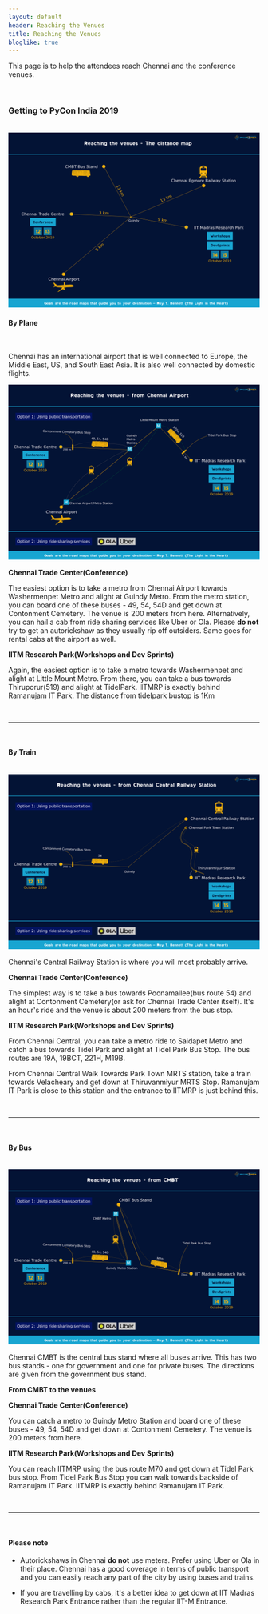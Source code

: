 ```yaml
---
layout: default
header: Reaching the Venues
title: Reaching the Venues
bloglike: true
---
```


This page is to help the attendees reach Chennai and the conference venues.

<br>

### Getting to PyCon India 2019

<br>
<div class="img-zoom">
     <img src="./assets/images/reaching-venue19-distance.png" 
     	  	title="The Distance map" width="700" height="350" />
</div>

#### **By Plane**
<br>

Chennai has an international airport that is well connected to Europe, the Middle East, US,
and South East Asia. It is also well connected by domestic flights.

<div class="img-zoom">
     <img src="./assets/images/reaching-venue19-from-chennai-airport.png" 
     	  	title="From Chennai Airport" width="700" height="350" />
</div>



**Chennai Trade Center(Conference)**

The easiest option is to take a metro from Chennai Airport towards Washermenpet Metro and alight
at Guindy Metro. From the metro station, you can board one of these buses - 49, 54, 54D and
get down at Contonment Cemetery. The venue is 200 meters from here. Alternatively, you can hail
a cab from ride sharing services like Uber or Ola. Please **do not** try to get an autorickshaw
as they usually rip off outsiders. Same goes for rental cabs at the airport as well.

**IITM Research Park(Workshops and Dev Sprints)**

Again, the easiest option is to take a metro towards Washermenpet and alight at Little Mount Metro.
From there, you can take a bus towards Thiruporur(519) and alight at TidelPark. IITMRP is exactly
behind Ramanujam IT Park. The distance from tidelpark bustop is 1Km

<br>

---

<br>

#### **By Train**
<br>

<div class="img-zoom">
     <img src="./assets/images/reaching-venue19-from-chennai-central.png" 
     	  	title="From Chennai Central" width="700" height="350" />
</div>



Chennai's Central Railway Station is where you will most probably arrive. 

**Chennai Trade Center(Conference)**

The simplest way is to take a bus towards Poonamallee(bus route 54) and alight at Contonment
Cemetery(or ask for Chennai Trade Center itself). It's an hour's ride and the venue is about 200
meters from the bus stop.

**IITM Research Park(Workshops and Dev Sprints)**

From Chennai Central, you can take a metro ride to Saidapet Metro and catch a bus
towards Tidel Park and alight at Tidel Park Bus Stop. The bus routes are 19A, 19BCT, 221H, M19B. 

From Chennai Central Walk Towards Park Town MRTS station, take a train towards Velacheary and
get down at Thiruvanmiyur MRTS Stop. Ramanujam IT Park is close to this
station and the entrance to IITMRP is just behind this.

<br>

---

<br>

#### **By Bus**
<br>

<div class="img-zoom">
     <img src="./assets/images/reaching-venue19-from-chennai-cmbt.png" alt="distance"
     	  	title="From Chennai CMBT" width="700" height="350" />
</div>



Chennai CMBT is the central bus stand where all buses arrive. This has two bus stands - one
for government and one for private buses. The directions are given from the government bus stand.

**From CMBT to the venues**

**Chennai Trade Center(Conference)**

You can catch a metro to Guindy Metro Station and board one of these buses - 49, 54, 54D and
get down at Contonment Cemetery. The venue is 200 meters from here.

**IITM Research Park(Workshops and Dev Sprints)**

You can reach IITMRP using the bus route M70 and get down at Tidel Park bus stop.
From Tidel Park Bus Stop you can walk towards backside of Ramanujam IT Park.
IITMRP is exactly behind Ramanujam IT Park.

<br>

---

<br>


#### **Please note**

* Autorickshaws in Chennai **do not** use meters. Prefer using Uber or Ola in their place. Chennai
  has a good coverage in terms of public transport and you can easily reach any part of the city
  by using buses and trains.

* If you are travelling by cabs, it's a better idea to get down at IIT Madras Research Park Entrance
  rather than the regular IIT-M Entrance.
